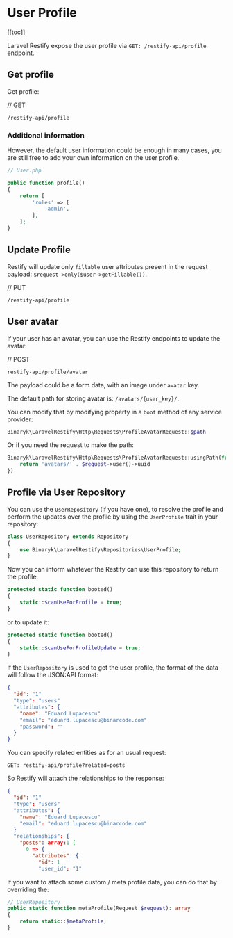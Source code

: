 # User Profile

[[toc]]

Laravel Restify expose the user profile via `GET: /restify-api/profile` endpoint.

## Get profile

Get profile:

// GET

```http request
/restify-api/profile
```

### Additional information

However, the default user information could be enough in many cases, you are still free to add your own information on the user profile. 

```php
// User.php

public function profile()
{
    return [
        'roles' => [
            'admin',
        ],
    ];
}
```

## Update Profile

Restify will update only `fillable` user attributes present in the request payload: `$request->only($user->getFillable())`.

// PUT

```http request
/restify-api/profile
```


## User avatar

If your user has an avatar, you can use the Restify endpoints to update the avatar: 

// POST

```http request
restify-api/profile/avatar
```

The payload could be a form data, with an image under `avatar` key.

The default path for storing avatar is: `/avatars/{user_key}/`.

You can modify that by modifying property in a `boot` method of any service provider:

```php
Binaryk\LaravelRestify\Http\Requests\ProfileAvatarRequest::$path
```

Or if you need the request to make the path: 

```php
Binaryk\LaravelRestify\Http\Requests\ProfileAvatarRequest::usingPath(function(Illuminate\Http\Request $request) {
    return 'avatars/' . $request->user()->uuid
})
```


## Profile via User Repository

You can use the `UserRepository` (if you have one), to resolve the profile and perform the updates over the profile by using the `UserProfile` trait in your repository: 

```php
class UserRepository extends Repository
{
    use Binaryk\LaravelRestify\Repositories\UserProfile;
}
```

Now you can inform whatever the Restify can use this repository to return the profile: 

```php
protected static function booted()
{
    static::$canUseForProfile = true;
}
```

or to update it:

```php
protected static function booted()
{
    static::$canUseForProfileUpdate = true;
}
```

If the `UserRepository` is used to get the user profile, the format of the data will follow the JSON:API format: 

```json
{
  "id": "1"
  "type": "users"
  "attributes": {
    "name": "Eduard Lupacescu"
    "email": "eduard.lupacescu@binarcode.com"
    "password": "" 
  }
}
```

You can specify related entities as for an usual request: 

```http request
GET: restify-api/profile?related=posts
```

So Restify will attach the relationships to the response: 

```json
{
  "id": "1"
  "type": "users"
  "attributes": {
    "name": "Eduard Lupacescu"
    "email": "eduard.lupacescu@binarcode.com"
  }
  "relationships": {
    "posts": array:1 [
      0 => {
        "attributes": {
          "id": 1
          "user_id": "1"

```

If you want to attach some custom / meta profile data, you can do that by overriding the: 


```php
// UserRepository
public static function metaProfile(Request $request): array
{
    return static::$metaProfile;
}
```
